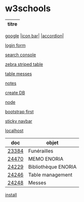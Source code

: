 # w3schools

| titre |
|---|
[google](https://www.google.fr/)
|[icon bar](https://awelvor.github.io/w3schools/how%20to/icon%20bar/)|
|[accordion](https://awelvor.github.io/w3schools/how%20to/accordion/)|

[login form](https://awelvor.github.io/w3schools/how%20to/login%20form/)

[search console](https://awelvor.github.io/w3schools/how%20to/search%20console/)

[zebra striped table](https://awelvor.github.io/w3schools/how%20to/zebra%20striped%20table/)

[table messes](https://awelvor.github.io/w3schools/how%20to/table%20messes)

[notes](https://awelvor.github.io/w3schools/how%20to/notes)

[create DB](https://awelvor.github.io/w3schools/how%20to/sql/create%20DB/create%20DB.sql)

[node](https://awelvor.github.io/w3schools/node)

[bootstrap first](https://awelvor.github.io/w3schools/bootstrap/first)

[sticky navbar](https://awelvor.github.io/w3schools/how%20to/sticky%20navbar)



[localhost](http://localhost/)

| doc  |   objet |
|--- |---|
|[23384](https://web.enoria.app/tools/documentspdf/?p=1176861&titredoc=&doc=23384&orientation=portrait&preview=pdf&format=a4&optionsName=debut,fin&optionsValue=-30,-1)|Funérailles|
|[24470](https://web.enoria.app/tools/documentspdf/?p=1120678&titredoc=&doc=23470&orientation=portrait&preview=html&format=a4)|MEMO ENORIA|
|[24229](https://web.enoria.app/tools/documentspdf/?p=1120678&doc=24229&preview=html)|Bibliothèque ENORIA|
|[24246](https://web.enoria.app/tools/documentspdf/?p=1120678&doc=24246&preview=html)|Table management|
|[24248](https://web.enoria.app/tools/documentspdf/?p=1120678&doc=24248&preview=html)|Messes|


[install](http://localhost/w3schools/php/install.php)
